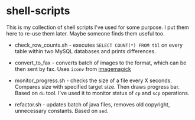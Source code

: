 shell-scripts
=============

This is my collection of shell scripts I've used for some purpose. I put them here to re-use them later. Maybe someone finds them useful too.

* check_row_counts.sh	- executes `SELECT COUNT(*) FROM tbl` on every table within two MySQL databases and prints differences.

* convert_to_fax - converts batch of images to the format, which can be then sent by fax. Uses `iconv` from [imagemagick](http://www.imagemagick.org/)

* monitor_progress.sh - checks the size of a file every X seconds. Compares size with specified target size. Then draws progress bar. Based on `du` tool. I've used it to monitor status of `cp` and `scp` operations.

* refactor.sh - updates batch of java files, removes old copyright, unnecessary constants. Based on `sed`.
